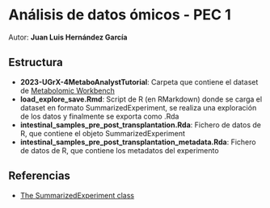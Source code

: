 # Análisis de datos ómicos - PEC 1

Autor: **Juan Luis Hernández García**

## Estructura

* **2023-UGrX-4MetaboAnalystTutorial**: Carpeta que contiene el dataset de [Metabolomic Workbench](https://github.com/nutrimetabolomics/metaboData?tab=readme-ov-file)
* **load_explore_save.Rmd**: Script de R (en RMarkdown) donde se carga el dataset en formato SummarizedExperiment, se realiza una exploración de los datos y finalmente se exporta como .Rda
* **intestinal_samples_pre_post_transplantation.Rda**: Fichero de datos de R, que contiene el objeto SummarizedExperiment
* **intestinal_samples_pre_post_transplantation_metadata.Rda**: Fichero de datos de R, que contiene los metadatos del experimento

## Referencias

* [The SummarizedExperiment class](https://carpentries-incubator.github.io/bioc-project/09-summarizedexperiment.html)